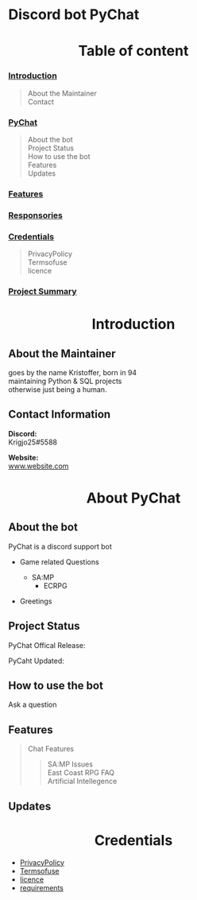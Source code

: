 # Discord bot PyChat

<h1 align='center'> Table of content </h1>

### [Introduction](#Introduction)
>   About the Maintainer<br>
>   Contact

### [PyChat](#PyChat)

> About the bot<br>
> Project Status<br>
> How to use the bot<br>
> Features<br>
> Updates

### [Features](#Features)

### [Responsories](#Responsories)

### [Credentials](#Credentials)

> PrivacyPolicy<br>
> Termsofuse<br>
> licence

### [Project Summary](#project-Summary)

<h1 align='center'> Introduction</h1>

## About the Maintainer

goes by the name Kristoffer, born in 94<br>
maintaining Python & SQL projects<br>
otherwise just being a human.

##  Contact Information

**Discord:** <br>
Krigjo25#5588<br>

**Website:**<br> 
www.website.com

<h1 align='center'>About PyChat</h1>

##  About the bot

PyChat is a discord support bot

-   Game related Questions
    *   SA:MP
        * ECRPG

-   Greetings

## Project Status

PyChat Offical Release:<br>

PyCaht Updated:<br>


## How to use the bot
Ask a question


## Features

>   Chat Features
>>  SA:MP Issues<br>
>>  East Coast RPG FAQ<br>
>>  Artificial Intellegence

## Updates

<h1 align='center'>Credentials</h1>

-   [PrivacyPolicy](https://github.com/krigjo25/Discord/blob/main/pyChat/privacypolicy.md)<br>
-   [Termsofuse]()<br>
-   [licence](https://github.com/krigjo25/Discord/blob/main/pyChat/licence)<br>
-   [requirements](https://github.com/krigjo25/Discord/blob/main/pyChat/requirements.txt)